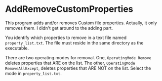 # AddRemoveCustomProperties

This program adds and/or removes Custom file properties.  Actually, it only removes them.  I didn't get around to the adding part.

You identify which properties to remove in a text file named `property_list.txt`.  The file must reside in the same directory as the executable.

There are two operating modes for removal.  One, `OperatingMode Remove` deletes properties that ARE on the list.  The other, `OperatingMode RemoveAllExcept`, deletes properties that ARE NOT on the list.  Select the mode in `property_list.txt`.

